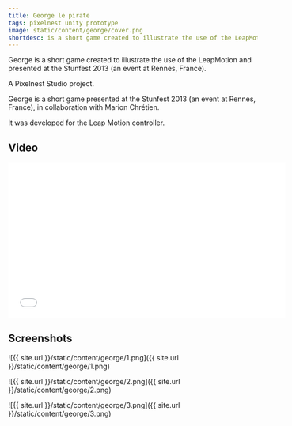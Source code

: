 ```yaml
---
title: George le pirate
tags: pixelnest unity prototype
image: static/content/george/cover.png
shortdesc: is a short game created to illustrate the use of the LeapMotion and presented at the Stunfest 2013 (an event at Rennes, France)
---
```


George is a short game created to illustrate the use of the LeapMotion and presented at the Stunfest 2013 (an event at Rennes, France).

A Pixelnest Studio project.

George is a short game presented at the Stunfest 2013 (an event at Rennes, France), in collaboration with Marion Chrétien.

It was developed for the Leap Motion controller.

## Video

<iframe width="560" height="315" src="//www.youtube.com/embed/RYJZvZfvyZY" frameborder="0" allowfullscreen></iframe>

## Screenshots

![{{ site.url }}/static/content/george/1.png]({{ site.url }}/static/content/george/1.png)

![{{ site.url }}/static/content/george/2.png]({{ site.url }}/static/content/george/2.png)

![{{ site.url }}/static/content/george/3.png]({{ site.url }}/static/content/george/3.png)

